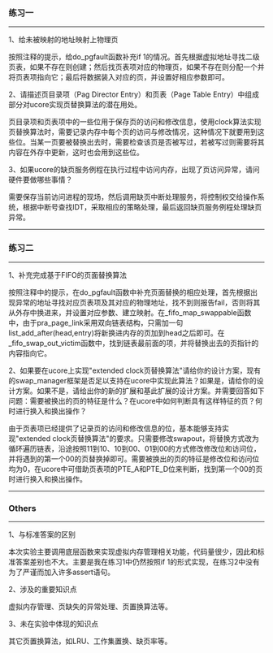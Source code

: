 ### 练习一
---

1、给未被映射的地址映射上物理页

按照注释的提示，给do_pgfault函数补充if 1的情况。首先根据虚拟地址寻找二级页表，如果不存在则创建；然后找页表项对应的物理页，如果不存在则分配一个并将页表项指向它；最后将数据装入对应的页，并设置好相应参数即可。

2、请描述页目录项（Pag Director Entry）和页表（Page Table Entry）中组成部分对ucore实现页替换算法的潜在用处。

页目录项和页表项中的一些位用于保存页的访问和修改信息，使用clock算法实现页替换算法时，需要记录内存中每个页的访问与修改情况，这种情况下就要用到这些位。当某一页要被替换出去时，需要检查该页是否被写过，若被写过则需要将其内容在外存中更新，这时也会用到这些位。

3、如果ucore的缺页服务例程在执行过程中访问内存，出现了页访问异常，请问硬件要做哪些事情？

需要保存当前访问进程的现场，然后调用缺页中断处理服务，将控制权交给操作系统，根据中断号查找IDT，采取相应的策略处理，最后返回缺页服务例程处理缺页异常。

---
### 练习二
---

1、补充完成基于FIFO的页面替换算法

按照注释中的提示，在do_pgfault函数中补充页面替换的相应处理，首先根据出现异常的地址寻找对应页表项及其对应的物理地址，找不到则报告fail，否则将其从外存中换进来，并设置对应参数、建立映射。在_fifo_map_swappable函数中，由于pra_page_link采用双向链表结构，只需加一句list_add_after(head,entry)将新换进内存的页加到head之后即可。在_fifo_swap_out_victim函数中，找到链表最前面的项，并将替换出去的页指针的内容指向它。

2、如果要在ucore上实现"extended clock页替换算法"请给你的设计方案，现有的swap_manager框架是否足以支持在ucore中实现此算法？如果是，请给你的设计方案。如果不是，请给出你的新的扩展和基此扩展的设计方案。并需要回答如下问题：需要被换出的页的特征是什么？在ucore中如何判断具有这样特征的页？何时进行换入和换出操作？

由于页表项已经提供了记录页的访问和修改信息的位，基本能够支持实现"extended clock页替换算法"的要求。只需要修改swapout，将替换方式改为循环遍历链表，沿途按照11到10、10到00、01到00的方式修改修改位和访问位，并将遇到的第一个00的页替换掉即可。需要被换出的页的特征是修改位和访问位均为0，在ucore中可借助页表项的PTE_A和PTE_D位来判断，找到第一个00的页时进行换入和换出操作。

---
### Others
---

1、与标准答案的区别

本次实验主要调用底层函数来实现虚拟内存管理相关功能，代码量很少，因此和标准答案差别也不大。主要是我在练习1中仍然按照if 1的形式实现，在练习2中没有为了严谨而加入许多assert语句。

2、涉及的重要知识点

虚拟内存管理、页缺失的异常处理、页置换算法等。

3、未在实验中体现的知识点

其它页置换算法，如LRU、工作集置换、缺页率等。




















